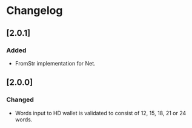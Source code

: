# Changelog 

## [2.0.1]

### Added

- FromStr implementation for Net.

## [2.0.0]

### Changed

- Words input to HD wallet is validated to consist of 12, 15, 18, 21 or 24 words.
